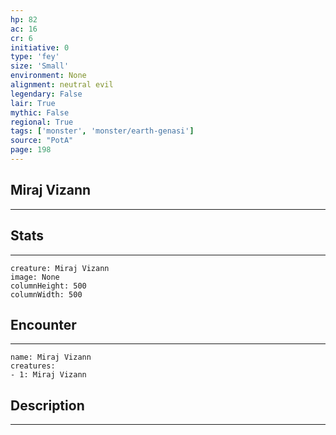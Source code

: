 ```yaml
---
hp: 82
ac: 16
cr: 6
initiative: 0
type: 'fey'    
size: 'Small'
environment: None
alignment: neutral evil
legendary: False
lair: True
mythic: False
regional: True
tags: ['monster', 'monster/earth-genasi']
source: "PotA"
page: 198
---
```


## Miraj Vizann
---



## Stats
---

```statblock
creature: Miraj Vizann
image: None
columnHeight: 500
columnWidth: 500
```

## Encounter
---

```encounter-table
name: Miraj Vizann
creatures:
- 1: Miraj Vizann
```

## Description
---




